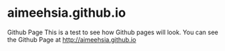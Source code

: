 # aimeehsia.github.io
Github Page
This is a test to see how Github pages will look. You can see the Github Page at
http://aimeehsia.github.io
